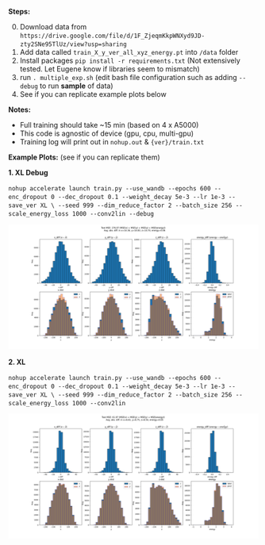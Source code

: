 **Steps:**

0. Download data from `https://drive.google.com/file/d/1F_ZjeqmKkpWNXyd9JD-zty2SNe95TlUz/view?usp=sharing`
1. Add data called `train_X_y_ver_all_xyz_energy.pt` into `/data` folder
2. Install packages `pip install -r requirements.txt` (Not extensively tested. Let Eugene know if libraries seem to mismatch)
3. run `. multiple_exp.sh` (edit bash file configuration such as adding `--debug` to run **sample** of data)
4. See if you can replicate example plots below

**Notes:**
- Full training should take ~15 min (based on 4 x A5000)
- This code is agnostic of device (gpu, cpu, multi-gpu)
- Training log will print out in `nohup.out` & `{ver}/train.txt`

**Example Plots:**
(see if you can replicate them)

**1. XL Debug**

`nohup accelerate launch train.py --use_wandb --epochs 600 --enc_dropout 0 --dec_dropout 0.1 --weight_decay 5e-3 --lr 1e-3 --save_ver XL \
                      --seed 999 --dim_reduce_factor 2 --batch_size 256 --scale_energy_loss 1000 --conv2lin --debug`
                      
![Example Image](example_plots/debug_pointNET_hist.png)

**2. XL**

`nohup accelerate launch train.py --use_wandb --epochs 600 --enc_dropout 0 --dec_dropout 0.1 --weight_decay 5e-3 --lr 1e-3 --save_ver XL \
                      --seed 999 --dim_reduce_factor 2 --batch_size 256 --scale_energy_loss 1000 --conv2lin`
                      
![Example Image](example_plots/pointNET_hist.png)
